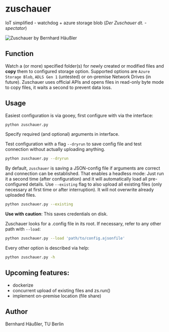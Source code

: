 # zuschauer
IoT simplified - watchdog + azure storage blob
(*Der Zuschauer dt. - spectator*)

![Zuschauer by Bernhard Häußler](/../media/screenshot.png?raw=true "Screenshot of Zuschauer")

## Function
Watch a (or more) specified folder(s) for newly created or modified files and **copy** them to configured storage option. Supported options are `Azure Storage Blob`, `ADLS Gen 1` (untested) or on-premise Network Drives (in future).
Zuschauer uses official APIs and opens files in read-only byte mode to copy files, it waits a second to prevent data loss.

## Usage
Easiest configuration is via gooey, first configure with via the interface:
```bash
python zuschauer.py
```
Specify required (and optional) arguments in interface.

Test configuration with a flag `--dryrun` to save config file and test connection without actually uploading anything.
```bash
python zuschauer.py --dryrun
```

By default, `zuschauer` is saving a JSON-config file if arguments are correct and connection can be established.
That enables a headless mode: Just run it a second time (after configuration) and it will automatically load all pre-configured details.
Use `--existing` flag to also upload all existing files (only necessary at first time or after interruption).
It will not overwrite already uploaded files.
```bash
python zuschauer.py --existing
```
__Use with caution__:
This saves credentials on disk.

Zuschauer looks for a .config file in its root. If necessary, refer to any other path with `--load`:
```bash
python zuschauer.py --load 'path/to/config.ajsonfile'
```

Every other option is described via help:
```bash
python zuschauer.py -h
```

## Upcoming features:
* dockerize
* concurrent upload of existing files and zs.run()
* implement on-premise location (file share)

## Author
Bernhard Häußler, TU Berlin